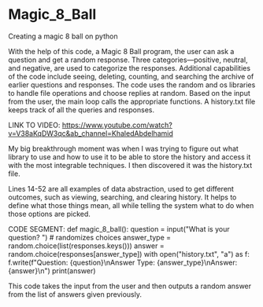 # Magic_8_Ball
Creating a magic 8 ball on python

With the help of this code, a Magic 8 Ball program, the user can ask a question and get a random response. Three categories—positive, neutral, and negative, are used to categorize the responses. Additional capabilities of the code include seeing, deleting, counting, and searching the archive of earlier questions and responses. The code uses the random and os libraries to handle file operations and choose replies at random. Based on the input from the user, the main loop calls the appropriate functions. A history.txt file keeps track of all the queries and responses.

LINK TO VIDEO:
https://www.youtube.com/watch?v=V38aKqDW3qc&ab_channel=KhaledAbdelhamid


My big breakthrough moment was when I was trying to figure out what library to use and how to use it to be able to store the history and access it with the most integrable techniques. I then discovered it was the history.txt file. 


Lines 14-52 are all examples of data abstraction, used to get different outcomes, such as viewing, searching, and clearing history. It helps to define what those things mean, all while telling the system what to do when those options are picked. 


CODE SEGMENT:
def magic_8_ball():
    question = input("What is your question? ")
    # randomizes choices
    answer_type = random.choice(list(responses.keys()))
    answer = random.choice(responses[answer_type])
    with open("history.txt", "a") as f:
        f.write(f"Question: {question}\nAnswer Type: {answer_type}\nAnswer: {answer}\n")
    print(answer)

This code takes the input from the user and then outputs a random answer from the list of answers given previously. 


 